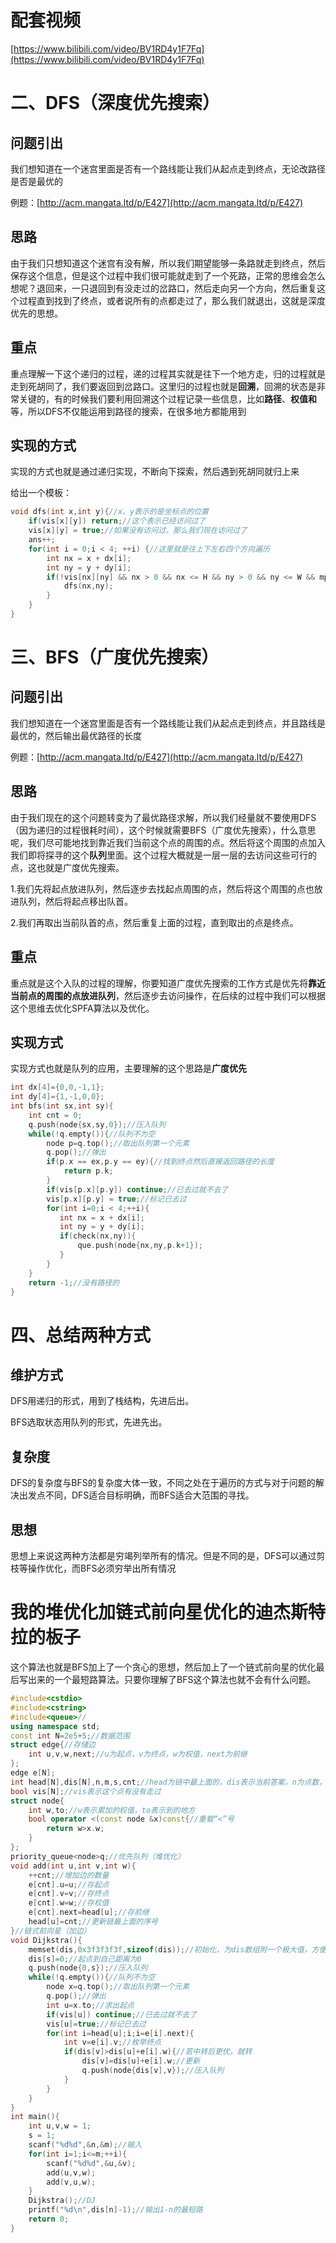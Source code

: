 # 配套视频
[https://www.bilibili.com/video/BV1RD4y1F7Fq](https://www.bilibili.com/video/BV1RD4y1F7Fq)
# 二、DFS（深度优先搜索）

## 问题引出

我们想知道在一个迷宫里面是否有一个路线能让我们从起点走到终点，无论改路径是否是最优的

例题：[http://acm.mangata.ltd/p/E427](http://acm.mangata.ltd/p/E427)

## 思路

由于我们只想知道这个迷宫有没有解，所以我们期望能够一条路就走到终点，然后保存这个信息，但是这个过程中我们很可能就走到了一个死路，正常的思维会怎么想呢？退回来，一只退回到有没走过的岔路口，然后走向另一个方向，然后重复这个过程直到找到了终点，或者说所有的点都走过了，那么我们就退出，这就是深度优先的思想。

## 重点

重点理解一下这个递归的过程，递的过程其实就是往下一个地方走，归的过程就是走到死胡同了，我们要返回到岔路口。这里归的过程也就是**回溯**，回溯的状态是非常关键的，有的时候我们要利用回溯这个过程记录一些信息，比如**路径**、**权值和**等，所以DFS不仅能运用到路径的搜索，在很多地方都能用到



## 实现的方式

实现的方式也就是通过递归实现，不断向下探索，然后遇到死胡同就归上来

给出一个模板：

```cpp
void dfs(int x,int y){//x、y表示的是坐标点的位置
	if(vis[x][y]) return;//这个表示已经访问过了
	vis[x][y] = true;//如果没有访问过，那么我们现在访问过了
	ans++;
	for(int i = 0;i < 4; ++i) {//这里就是往上下左右四个方向遍历
		int nx = x + dx[i];
		int ny = y + dy[i];
		if(!vis[nx][ny] && nx > 0 && nx <= H && ny > 0 && ny <= W && mp[nx][ny] != '#') {//我们这里就是看下一个位置是否能递归访问
			dfs(nx,ny);
		}
	}
}
```



# 三、BFS（广度优先搜索）

## 问题引出

我们想知道在一个迷宫里面是否有一个路线能让我们从起点走到终点，并且路线是最优的，然后输出最优路径的长度

例题：[http://acm.mangata.ltd/p/E427](http://acm.mangata.ltd/p/E427)

## 思路

由于我们现在的这个问题转变为了最优路径求解，所以我们经量就不要使用DFS（因为递归的过程很耗时间），这个时候就需要BFS（广度优先搜索），什么意思呢，我们尽可能地找到靠近我们当前这个点的周围的点。然后将这个周围的点加入我们即将探寻的这个**队列**里面。这个过程大概就是一层一层的去访问这些可行的点，这也就是广度优先搜索。

1.我们先将起点放进队列，然后逐步去找起点周围的点，然后将这个周围的点也放进队列，然后将起点移出队首。

2.我们再取出当前队首的点，然后重复上面的过程，直到取出的点是终点。

## 重点

重点就是这个入队的过程的理解，你要知道广度优先搜索的工作方式是优先将**靠近当前点的周围的点放进队列**，然后逐步去访问操作，在后续的过程中我们可以根据这个思维去优化SPFA算法以及优化。

## 实现方式

实现方式也就是队列的应用，主要理解的这个思路是**广度优先**

```cpp
int dx[4]={0,0,-1,1};
int dy[4]={1,-1,0,0};
int bfs(int sx,int sy){
    int cnt = 0;
    q.push(node{sx,sy,0});//压入队列
    while(!q.empty()){//队列不为空
        node p=q.top();//取出队列第一个元素
        q.pop();//弹出
        if(p.x == ex,p.y == ey){//找到终点然后直接返回路径的长度
            return p.k;
        }
        if(vis[p.x][p.y]) continue;//已去过就不去了
        vis[p.x][p.y] = true;//标记已去过
        for(int i=0;i < 4;++i){
           int nx = x + dx[i];
           int ny = y + dy[i];
           if(check(nx,ny)){
               que.push(node{nx,ny,p.k+1});
           }
        }
    }
    return -1;//没有路径的
}
```



# 四、总结两种方式

## 维护方式

DFS用递归的形式，用到了栈结构，先进后出。

BFS选取状态用队列的形式，先进先出。

## 复杂度

DFS的复杂度与BFS的复杂度大体一致，不同之处在于遍历的方式与对于问题的解决出发点不同，DFS适合目标明确，而BFS适合大范围的寻找。

## 思想

思想上来说这两种方法都是穷竭列举所有的情况。但是不同的是，DFS可以通过剪枝等操作优化，而BFS必须穷举出所有情况





# 我的堆优化加链式前向星优化的迪杰斯特拉的板子

这个算法也就是BFS加上了一个贪心的思想，然后加上了一个链式前向星的优化最后写出来的一个最短路算法。只要你理解了BFS这个算法也就不会有什么问题。

```cpp
#include<cstdio>
#include<cstring>
#include<queue>//
using namespace std;
const int N=2e5+5;//数据范围
struct edge{//存储边
    int u,v,w,next;//u为起点，v为终点，w为权值，next为前继
};
edge e[N];
int head[N],dis[N],n,m,s,cnt;//head为链中最上面的，dis表示当前答案，n为点数，m为边数，s为起点，cnt记录当前边的数量
bool vis[N];//vis表示这个点有没有走过
struct node{
    int w,to;//w表示累加的权值，to表示到的地方
    bool operator <(const node &x)const{//重载“<”号
        return w>x.w;
    }
};
priority_queue<node>q;//优先队列（堆优化）
void add(int u,int v,int w){
    ++cnt;//增加边的数量
    e[cnt].u=u;//存起点
    e[cnt].v=v;//存终点
    e[cnt].w=w;//存权值
    e[cnt].next=head[u];//存前继
    head[u]=cnt;//更新链最上面的序号
}//链式前向星（加边）
void Dijkstra(){
    memset(dis,0x3f3f3f3f,sizeof(dis));//初始化，为dis数组附一个极大值，方便后面的计算
    dis[s]=0;//起点到自己距离为0
    q.push(node{0,s});//压入队列
    while(!q.empty()){//队列不为空
        node x=q.top();//取出队列第一个元素
        q.pop();//弹出
        int u=x.to;//求出起点
        if(vis[u]) continue;//已去过就不去了
        vis[u]=true;//标记已去过
        for(int i=head[u];i;i=e[i].next){
            int v=e[i].v;//枚举终点
            if(dis[v]>dis[u]+e[i].w){//若中转后更优，就转
                dis[v]=dis[u]+e[i].w;//更新
                q.push(node{dis[v],v});//压入队列
            }
        }
    }
}
int main(){
    int u,v,w = 1;
    s = 1;
    scanf("%d%d",&n,&m);//输入
    for(int i=1;i<=m;++i){
        scanf("%d%d",&u,&v);
        add(u,v,w);
        add(v,u,w);
    }
    Dijkstra();//DJ
    printf("%d\n",dis[n]-1);//输出1-n的最短路
    return 0;
}
```

